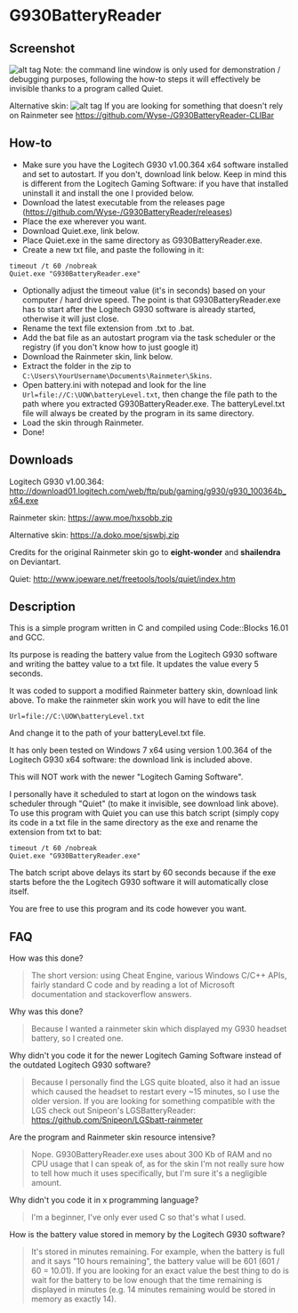 # G930BatteryReader

## Screenshot

![alt tag](https://aww.moe/0uh8m9.png)
Note: the command line window is only used for demonstration / debugging purposes, following the how-to steps it will effectively be invisible thanks to a program called Quiet.

Alternative skin:
![alt tag](https://a.doko.moe/odtsxc.PNG)
If you are looking for something that doesn't rely on Rainmeter see https://github.com/Wyse-/G930BatteryReader-CLIBar
## How-to
- Make sure you have the Logitech G930 v1.00.364 x64 software installed and set to autostart. If you don't, download link below. Keep in mind this is different from the Logitech Gaming Software: if you have that installed uninstall it and install the one I provided below.
- Download the latest executable from the releases page (https://github.com/Wyse-/G930BatteryReader/releases)
- Place the exe wherever you want.
- Download Quiet.exe, link below.
- Place Quiet.exe in the same directory as G930BatteryReader.exe.
- Create a new txt file, and paste the following in it:
```
timeout /t 60 /nobreak
Quiet.exe "G930BatteryReader.exe"
```
- Optionally adjust the timeout value (it's in seconds) based on your computer / hard drive speed. The point is that G930BatteryReader.exe has to start after the Logitech G930 software is already started, otherwise it will just close.
- Rename the text file extension from .txt to .bat.
- Add the bat file as an autostart program via the task scheduler or the registry (if you don't know how to just google it)
- Download the Rainmeter skin, link below.
- Extract the folder in the zip to `C:\Users\YourUsername\Documents\Rainmeter\Skins`.
- Open battery.ini with notepad and look for the line `Url=file://C:\UOW\batteryLevel.txt`, then change the file path to the path where you extracted G930BatteryReader.exe. The batteryLevel.txt file will always be created by the program in its same directory.
- Load the skin through Rainmeter.
- Done!

## Downloads
Logitech G930 v1.00.364: http://download01.logitech.com/web/ftp/pub/gaming/g930/g930_100364b_x64.exe

Rainmeter skin: https://aww.moe/hxsobb.zip

Alternative skin: https://a.doko.moe/sjswbj.zip

Credits for the original Rainmeter skin go to **eight-wonder** and **shailendra** on Deviantart.

Quiet: http://www.joeware.net/freetools/tools/quiet/index.htm

## Description
This is a simple program written in C and compiled using Code::Blocks 16.01 and GCC. 

Its purpose is reading the battery value from the Logitech G930 software and writing the battey value to a txt file. It updates the value every 5 seconds.

It was coded to support a modified Rainmeter battery skin, download link above. To make the rainmeter skin work you will have to edit the line
```
Url=file://C:\UOW\batteryLevel.txt
```
And change it to the path of your batteryLevel.txt file.

It has only been tested on Windows 7 x64 using version 1.00.364 of the Logitech G930 x64 software: the download link is included above.

This will NOT work with the newer "Logitech Gaming Software".

I personally have it scheduled to start at logon on the windows task scheduler through "Quiet" (to make it invisible, see download link above). To use this program with Quiet you can use this batch script (simply copy its code in a txt file in the same directory as the exe and rename the extension from txt to bat:
```
timeout /t 60 /nobreak
Quiet.exe "G930BatteryReader.exe"
```
The batch script above delays its start by 60 seconds because if the exe starts before the the Logitech G930 software it will automatically close itself.

You are free to use this program and its code however you want.

## FAQ
How was this done?
>The short version: using Cheat Engine, various Windows C/C++ APIs, fairly standard C code and by reading a lot of Microsoft documentation and stackoverflow answers.

Why was this done?
>Because I wanted a rainmeter skin which displayed my G930 headset battery, so I created one.

Why didn't you code it for the newer Logitech Gaming Software instead of the outdated Logitech G930 software?
>Because I personally find the LGS quite bloated, also it had an issue which caused the headset to restart every ~15 minutes, so I use the older version. If you are looking for something compatible with the LGS check out Snipeon's LGSBatteryReader:
https://github.com/Snipeon/LGSbatt-rainmeter

Are the program and Rainmeter skin resource intensive?
>Nope. G930BatteryReader.exe uses about 300 Kb of RAM and no CPU usage that I can speak of, as for the skin I'm not really sure how to tell how much it uses specifically, but I'm sure it's a negligible amount.

Why didn't you code it in x programming language?
>I'm a beginner, I've only ever used C so that's what I used.

How is the battery value stored in memory by the Logitech G930 software?
>It's stored in minutes remaining. For example, when the battery is full and it says "10 hours remaining", the battery value will be 601 (601 / 60 = 10.01). If you are looking for an exact value the best thing to do is wait for the battery to be low enough that the time remaining is displayed in minutes (e.g. 14 minutes remaining would be stored in memory as exactly 14).
